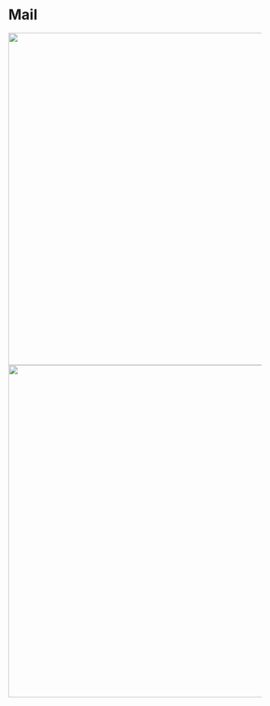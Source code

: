 # Mail

<div align="center">
  <img src="./images/fonts-colors.png" alt="" width="662">
</div>

<div align="center">
  <img src="./images/viewing.png" alt="" width="662">
</div>
